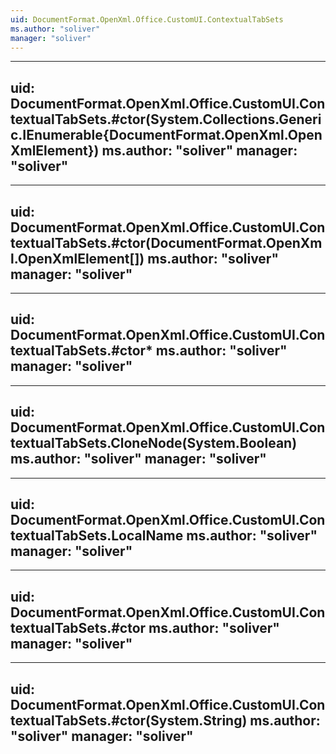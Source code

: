 ```yaml
---
uid: DocumentFormat.OpenXml.Office.CustomUI.ContextualTabSets
ms.author: "soliver"
manager: "soliver"
---
```


---
uid: DocumentFormat.OpenXml.Office.CustomUI.ContextualTabSets.#ctor(System.Collections.Generic.IEnumerable{DocumentFormat.OpenXml.OpenXmlElement})
ms.author: "soliver"
manager: "soliver"
---

---
uid: DocumentFormat.OpenXml.Office.CustomUI.ContextualTabSets.#ctor(DocumentFormat.OpenXml.OpenXmlElement[])
ms.author: "soliver"
manager: "soliver"
---

---
uid: DocumentFormat.OpenXml.Office.CustomUI.ContextualTabSets.#ctor*
ms.author: "soliver"
manager: "soliver"
---

---
uid: DocumentFormat.OpenXml.Office.CustomUI.ContextualTabSets.CloneNode(System.Boolean)
ms.author: "soliver"
manager: "soliver"
---

---
uid: DocumentFormat.OpenXml.Office.CustomUI.ContextualTabSets.LocalName
ms.author: "soliver"
manager: "soliver"
---

---
uid: DocumentFormat.OpenXml.Office.CustomUI.ContextualTabSets.#ctor
ms.author: "soliver"
manager: "soliver"
---

---
uid: DocumentFormat.OpenXml.Office.CustomUI.ContextualTabSets.#ctor(System.String)
ms.author: "soliver"
manager: "soliver"
---
